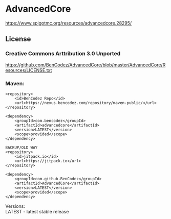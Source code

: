 # AdvancedCore
https://www.spigotmc.org/resources/advancedcore.28295/

## License
### Creative Commons Arttribution 3.0 Unported
https://github.com/BenCodez/AdvancedCore/blob/master/AdvancedCore/Resources/LICENSE.txt

### Maven:

    <repository>
	    <id>BenCodez Repo</id>
	    <url>https://nexus.bencodez.com/repository/maven-public/</url>
    </repository>

    <dependency>
        <groupId>com.bencodez</groupId>
	    <artifactId>advancedcore</artifactId>
	    <version>LATEST</version>
	    <scope>provided</scope>
    </dependency>

    BACKUP/OLD WAY
    <repository>
        <id>jitpack.io</id>
        <url>https://jitpack.io</url>
    </repository>
    
    <dependency>
	    <groupId>com.github.BenCodez</groupId>
	    <artifactId>AdvancedCore</artifactId>
	    <version>LATEST</version>
	    <scope>provided</scope>
	</dependency>
  
  Versions:  
  LATEST - latest stable release  
 
